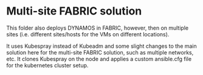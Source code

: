 # Multi-site FABRIC solution
This folder also deploys DYNAMOS in FABRIC, however, then on multiple sites (i.e. different sites/hosts for the VMs on different locations).

It uses Kubespray instead of Kubeadm and some slight changes to the main solution here for the multi-site FABRIC solution, such as multiple networks, etc. It clones Kubespray on the node and applies a custom ansible.cfg file for the kubernetes cluster setup.